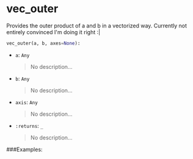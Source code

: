 # <a id="McUtils.McUtils.Numputils.VectorOps.vec_outer">vec_outer</a>

Provides the outer product of a and b in a vectorized way.
    Currently not entirely convinced I'm doing it right :|

```python
vec_outer(a, b, axes=None): 
```

- `a`: `Any`
    >No description...
- `b`: `Any`
    >No description...
- `axis`: `Any`
    >No description...
- `:returns`: `_`
    >No description...

###Examples:
